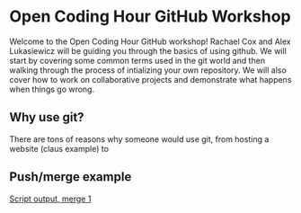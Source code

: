 # Open Coding Hour GitHub Workshop

Welcome to the Open Coding Hour GitHub workshop! 
Rachael Cox and Alex Lukasiewicz will be guiding you through the basics of using github. We will start by covering some common terms used in the git world and then walking through the process of intializing your own repository. 
We will also cover how to work on collaborative projects and demonstrate what happens when things go wrong.

## Why use git? 

There are tons of reasons why someone would use git, from hosting a website (claus example) to 

## Push/merge example

[Script output, merge 1](https://htmlpreview.github.io/?https://github.com/rachaelcox/OCH_git_workshop/blob/main/OCH_example_script.html)
